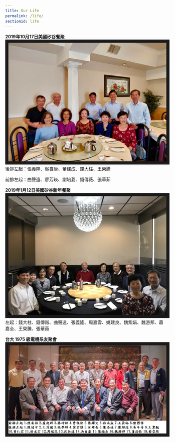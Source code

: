 ```yaml
---
title: Our Life
permalink: /life/
sectionid: life
---
```


**2019年10月17日美國矽谷餐聚**
<img src="/img/20191017FullSizeRender.jpg"
alt="2019年10月17日美國矽谷餐聚" border="10" />
後排左起：張義隆、吳自康、董建成、錢大柱、王榮騰

前排左起：曲聲遠、廖芳瑛、謝培菱、錢傳薇、張華茹

**2019年1月12日美國矽谷新年餐聚**
<img src="/img/20190112.jpg"
alt="2019年1月12日美國矽谷新年餐聚" border="10" />
左起：錢大柱、錢傳嶶、曲聲遠、張義隆、周嘉雲、姚建良、魏紫娟、魏游邦、蕭嘉全、王榮騰、張華茹

**台大 1975 級電機系友聚會**
<img src="/img/NTUEE1975.jpg"
alt="Photo of NTU-EE 1975 Gathering" border="10" />
